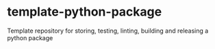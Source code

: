 # template-python-package
Template repository for storing, testing, linting, building and releasing a python package
